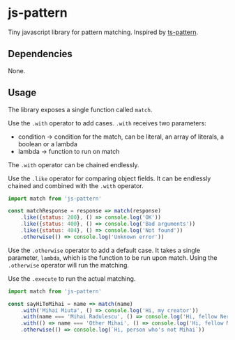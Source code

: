 # js-pattern
Tiny javascript library for pattern matching. Inspired by [ts-pattern](https://github.com/gvergnaud/ts-pattern).

## Dependencies
None.

## Usage
The library exposes a single function called `match`. 

Use the `.with` operator to add cases. `.with` receives two parameters:
* condition -> condition for the match, can be literal, an array of literals, a boolean or a lambda
* lambda -> function to run on match

The `.with` operator can be chained endlessly.

Use the `.like` operator for comparing object fields. It can be endlessly chained and combined with the `.with` operator.

```js
import match from 'js-pattern'

const matchResponse = response => match(response)
    .like({status: 200}, () => console.log('OK'))
    .like({status: 400}, () => console.log('Bad arguments'))
    .like({status: 404}, () => console.log('Not found'))
    .otherwise(() => console.log('Unknown error'))
```

Use the `.otherwise` operator to add a default case. It takes a single parameter,
`lambda`, which is the function to be run upon match. Using the `.otherwise` operator will run the matching.

Use the `.execute` to run the actual matching.

```js
import match from 'js-pattern'

const sayHiToMihai = name => match(name)
    .with('Mihai Miuta', () => console.log('Hi, my creator'))
    .with(name === 'Mihai Radulescu', () => console.log('Hi, fellow Nerd Mihai'))
    .with(() => name === 'Other Mihai', () => console.log('Hi, fellow Mihai'))
    .otherwise(() => console.log(`Hi, person who's not Mihai`))
```

